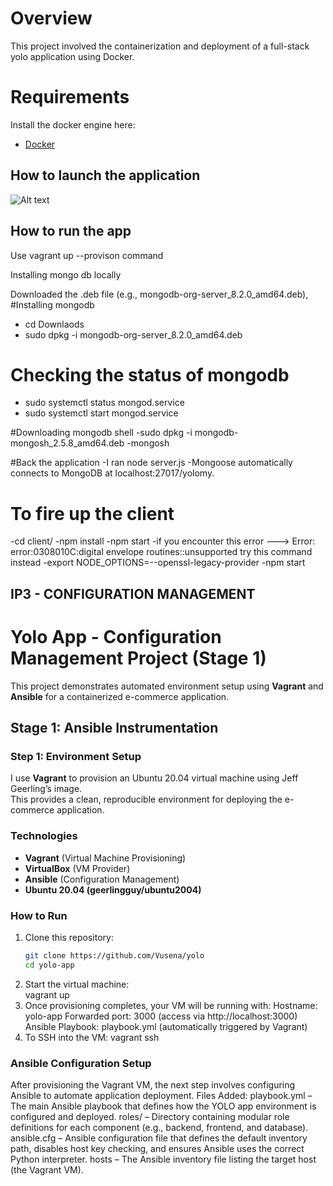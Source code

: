 # Overview
This project involved the containerization and deployment of a full-stack yolo application using Docker.


# Requirements
Install the docker engine here:
- [Docker](https://docs.docker.com/engine/install/) 

## How to launch the application 


![Alt text](image.png)

## How to run the app
Use vagrant up --provison command


Installing mongo db locally 

Downloaded the .deb file (e.g., mongodb-org-server_8.2.0_amd64.deb),
#Installing mongodb 
- cd Downlaods
- sudo dpkg -i mongodb-org-server_8.2.0_amd64.deb 
# Checking the status of mongodb 
- sudo systemctl status mongod.service
- sudo systemctl start mongod.service

#Downloading mongodb shell
-sudo dpkg -i mongodb-mongosh_2.5.8_amd64.deb 
-mongosh

#Back the application
-I ran node server.js
-Mongoose automatically connects to MongoDB at localhost:27017/yolomy.

# To fire up the client
-cd client/
-npm install 
-npm start
-if you encounter this error ---> Error: error:0308010C:digital envelope routines::unsupported
 try this command instead 
 -export NODE_OPTIONS=--openssl-legacy-provider
 -npm start





 ## IP3 - CONFIGURATION MANAGEMENT
 # Yolo App - Configuration Management Project (Stage 1)
This project demonstrates automated environment setup using **Vagrant** and **Ansible** for a containerized e-commerce application.

## Stage 1: Ansible Instrumentation

### Step 1: Environment Setup
I use **Vagrant** to provision an Ubuntu 20.04 virtual machine using Jeff Geerling’s image.  
This provides a clean, reproducible environment for deploying the e-commerce application.

### Technologies
- **Vagrant** (Virtual Machine Provisioning)
- **VirtualBox** (VM Provider)
- **Ansible** (Configuration Management)
- **Ubuntu 20.04 (geerlingguy/ubuntu2004)**

### How to Run
1. Clone this repository:
   ```bash
   git clone https://github.com/Vusena/yolo
   cd yolo-app
2. Start the virtual machine:  
   vagrant up
3. Once provisioning completes, your VM will be running with:
   Hostname: yolo-app
   Forwarded port: 3000 (access via http://localhost:3000)
   Ansible Playbook: playbook.yml (automatically triggered by Vagrant)
4. To SSH into the VM:
   vagrant ssh

 ### Ansible Configuration Setup  
After provisioning the Vagrant VM, the next step involves configuring Ansible to automate application deployment.
Files Added:
playbook.yml – The main Ansible playbook that defines how the YOLO app environment is configured and deployed.
roles/ – Directory containing modular role definitions for each component (e.g., backend, frontend, and database).
ansible.cfg – Ansible configuration file that defines the default inventory path, disables host key checking, and ensures Ansible uses the correct Python interpreter.
hosts – The Ansible inventory file listing the target host (the Vagrant VM).
 
